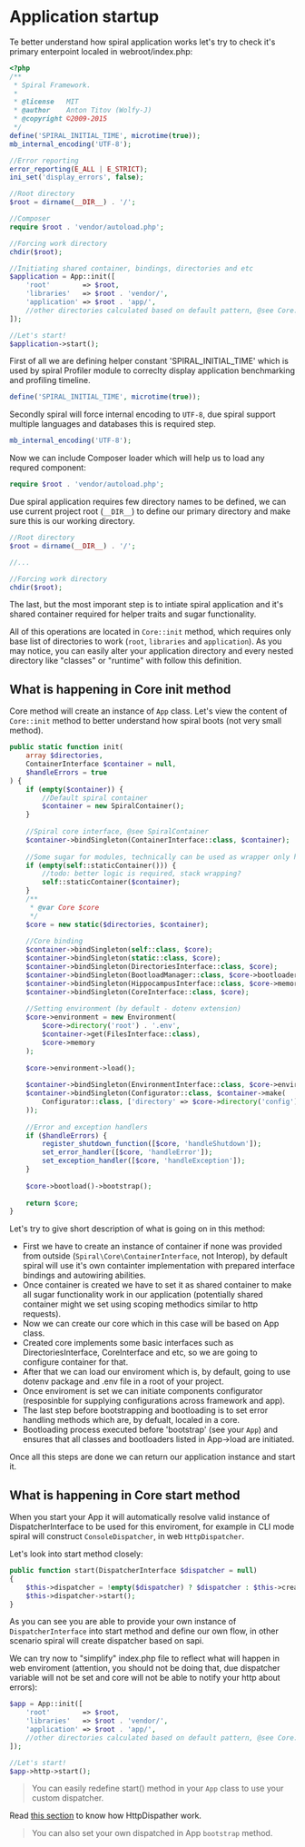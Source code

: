 # Application startup
Te better understand how spiral application works let's try to check it's primary enterpoint localed in webroot/index.php:


```php
<?php
/**
 * Spiral Framework.
 *
 * @license   MIT
 * @author    Anton Titov (Wolfy-J)
 * @copyright ©2009-2015
 */
define('SPIRAL_INITIAL_TIME', microtime(true));
mb_internal_encoding('UTF-8');

//Error reporting
error_reporting(E_ALL | E_STRICT);
ini_set('display_errors', false);

//Root directory
$root = dirname(__DIR__) . '/';

//Composer
require $root . 'vendor/autoload.php';

//Forcing work directory
chdir($root);

//Initiating shared container, bindings, directories and etc
$application = App::init([
    'root'        => $root,
    'libraries'   => $root . 'vendor/',
    'application' => $root . 'app/',
    //other directories calculated based on default pattern, @see Core::__constructor()
]);

//Let's start!
$application->start();
```

First of all we are defining helper constant 'SPIRAL_INITIAL_TIME' which is used by spiral Profiler module to correclty display application benchmarking and profiling timeline.

```php
define('SPIRAL_INITIAL_TIME', microtime(true));
```

Secondly spiral will force internal encoding to `UTF-8`, due spiral support multiple languages and databases this is required step.

```php
mb_internal_encoding('UTF-8');
```

Now we can include Composer loader which will help us to load any requred component:

```php
require $root . 'vendor/autoload.php';
```

Due spiral application requires few directory names to be defined, we can use current project root (`__DIR__`) to define our primary directory and make sure this is our working directory.

```php
//Root directory
$root = dirname(__DIR__) . '/';

//...

//Forcing work directory
chdir($root);
```

The last, but the most imporant step is to intiate spiral application and it's shared container required for helper traits and sugar functionality. 

All of this operations are located in `Core::init` method, which requires only base list of directories to work (`root`, `libraries` and `application`). As you may notice, you can easily alter your application directory and every nested directory like "classes" or "runtime" with follow this definition.

## What is happening in Core init method
Core method will create an instance of `App` class. Let's view the content of `Core::init` method to better understand how spiral boots (not very small method).

```php
public static function init(
    array $directories,
    ContainerInterface $container = null,
    $handleErrors = true
) {
    if (empty($container)) {
        //Default spiral container
        $container = new SpiralContainer();
    }
    
    //Spiral core interface, @see SpiralContainer
    $container->bindSingleton(ContainerInterface::class, $container);
    
    //Some sugar for modules, technically can be used as wrapper only here and in start method
    if (empty(self::staticContainer())) {
        //todo: better logic is required, stack wrapping?
        self::staticContainer($container);
    }
    /**
     * @var Core $core
     */
    $core = new static($directories, $container);
    
    //Core binding
    $container->bindSingleton(self::class, $core);
    $container->bindSingleton(static::class, $core);
    $container->bindSingleton(DirectoriesInterface::class, $core);
    $container->bindSingleton(BootloadManager::class, $core->bootloader);
    $container->bindSingleton(HippocampusInterface::class, $core->memory);
    $container->bindSingleton(CoreInterface::class, $core);
    
    //Setting environment (by default - dotenv extension)
    $core->environment = new Environment(
        $core->directory('root') . '.env',
        $container->get(FilesInterface::class),
        $core->memory
    );
    
    $core->environment->load();
    
    $container->bindSingleton(EnvironmentInterface::class, $core->environment);
    $container->bindSingleton(Configurator::class, $container->make(
        Configurator::class, ['directory' => $core->directory('config')]
    ));
    
    //Error and exception handlers
    if ($handleErrors) {
        register_shutdown_function([$core, 'handleShutdown']);
        set_error_handler([$core, 'handleError']);
        set_exception_handler([$core, 'handleException']);
    }
    
    $core->bootload()->bootstrap();
    
    return $core;
}
```

Let's try to give short description of what is going on in this method:
* First we have to create an instance of container if none was provided from outside (`Spiral\Core\ContainerInterface`, not Interop), by default spiral will use it's own containter implementation with prepared interface bindings and autowiring abilities.
* Once container is created we have to set it as shared container to make all sugar functionality work in our application (potentially shared container might we set using scoping methodics similar to http requests).
* Now we can create our core which in this case will be based on App class.
* Created core implements some basic interfaces such as DirectoriesInterface, CoreInterface and etc, so we are going to configure container for that.
* After that we can load our enviroment which is, by default, going to use dotenv package and .env file in a root of your project.
* Once enviroment is set we can initiate components configurator (resposinble for supplying configurations across framework and app).
* The last step before bootstrapping and bootloading is to set error handling methods which are, by defualt, localed in a core.
* Bootloading process executed before 'bootstrap' (see your `App`) and ensures that all classes and bootloaders listed in App->load are initiated.

Once all this steps are done we can return our application instance and start it.

## What is happening in Core start method
When you start your App it will automatically resolve valid instance of DispatcherInterface to be used for this enviroment, for example in CLI mode spiral will construct `ConsoleDispatcher`, in web `HttpDispatcher`.

Let's look into start method closely:

```php
public function start(DispatcherInterface $dispatcher = null)
{
    $this->dispatcher = !empty($dispatcher) ? $dispatcher : $this->createDispatcher();
    $this->dispatcher->start();
}
```

As you can see you are able to provide your own instance of `DispatcherInterface` into start method and define our own flow, in other scenario spiral will create dispatcher based on sapi.

We can try now to "simplify" index.php file to reflect what will happen in web enviroment (attention, you should not be doing that, due dispatcher variable will not be set and core will not be able to notify your http about errors):

```php
$app = App::init([
    'root'        => $root,
    'libraries'   => $root . 'vendor/',
    'application' => $root . 'app/',
    //other directories calculated based on default pattern, @see Core::__constructor()
]);

//Let's start!
$app->http->start();
```

> You can easily redefine start() method in your `App` class to use your custom dispatcher.

Read [this section](/http/flow.md) to know how HttpDispather work.

> You can also set your own dispatched in App `bootstrap` method.
